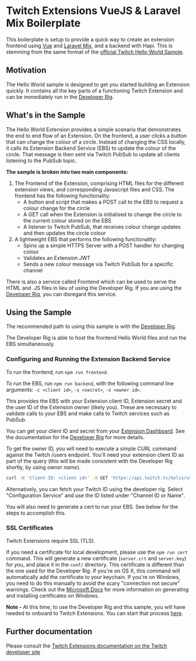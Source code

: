# Twitch Extensions VueJS &amp; Laravel Mix Boilerplate

This boilerplate is setup to provide a quick way to create an extension frontend using [Vue](https://vuejs.org/) and [Laravel Mix](https://laravel.com/docs/master/mix), and a backend with Hapi. This is stemming from the same format of the [official Twitch Hello World Sample](https://github.com/twitchdev/extensions-hello-world).

## Motivation
The Hello World sample is designed to get you started building an Extension quickly. It contains all the key parts of a functioning Twitch Extension and can be immediately run in the [Developer Rig](https://dev.twitch.tv/docs/extensions/rig/).

## What's in the Sample
The Hello World Extension provides a simple scenario that demonstrates the end to end flow of an Extension. On the frontend, a user clicks a button that can change the colour of a circle. Instead of changing the CSS locally, it calls its Extension Backend Service (EBS) to update the colour of the circle. That message is then sent via Twitch PubSub to update all clients listening to the PubSub topic.

__The sample is broken into two main components:__

1. The Frontend of the Extension, comprising HTML files for the different extension views, and corresponding Javascript files and CSS. The frontend has the following functionality:
    * A button and script that makes a POST call to the EBS to request a colour change for the circle
    * A GET call when the Extension is initialised to change the circle to the current colour stored on the EBS
    * A listener to Twitch PubSub, that receives colour change updates and then updates the circle colour
2. A lightweight EBS that performs the following functionality:
    * Spins up a simple HTTPS Server with a POST handler for changing colour
    * Validates an Extension JWT
    * Sends a new colour message via Twitch PubSub for a specific channel

There is also a service called Frontend which can be used to serve the HTML and .JS files in lieu of using the Developer Rig. If you are using the [Developer Rig](https://github.com/twitchdev/developer-rig), you can disregard this service.

## Using the Sample
The recommended path to using this sample is with the [Developer Rig](https://dev.twitch.tv/docs/extensions/rig/).

The Developer Rig is able to host the frontend Hello World files and run the EBS simultaneously.

### Configuring and Running the Extension Backend Service
To run the frontend, run `npm run frontend`.

To run the EBS, run `npm run backend`, with the following command line arguments: `-c <client id>`, `-s <secret>`, `-o <owner id>`.

This provides the EBS with your Extension client ID, Extension secret and the user ID of the Extension owner (likely you). These are necessary to validate calls to your EBS and make calls to Twitch services such as PubSub.

You can get your client ID and secret from your [Extension Dashboard](https://dev.twitch.tv/dashboard/extensions). See the documentation for the [Developer Rig](https://github.com/twitchdev/developer-rig#configuring-the-developer-rig) for more details.

To get the owner ID, you will need to execute a simple CURL command against the Twitch /users endpoint. You'll need your extension client ID as part of the query (this will be made consistent with the Developer Rig shortly, by using _owner name_).

```bash
curl -H 'Client-ID: <client id>' -X GET 'https://api.twitch.tv/helix/users?login=<owner name>'
```

Alternatively, you can fetch your Twitch ID using the developer rig. Select "Configuration Service" and use the ID listed under "Channel ID or Name".

You will also need to generate a cert to run your EBS. See below for the steps to accomplish this.

### SSL Certificates
Twitch Extensions require SSL (TLS).

If you need a certificate for local development, please use the `npm run cert` command. This will generate a new certificate (`server.crt` and `server.key`) for you, and place it in the `conf/` directory. This certificate is different than the one used for the Developer Rig. If you're on OS X, this command will automatically add the certificate to your keychain. If you're on Windows, you need to do this manually to avoid the scary "connection not secure" warnings. Check out the [Microsoft Docs](https://docs.microsoft.com/en-us/dotnet/framework/wcf/feature-details/how-to-create-temporary-certificates-for-use-during-development) for more information on generating and installing certificates on Windows.

**Note -** At this time, to use the Developer Rig and this sample, you will have needed to onboard to Twitch Extensions. You can start that process [here](https://dev.twitch.tv/extensions).

## Further documentation

Please consult the [Twitch Extensions documentation on the Twitch developer site](https://dev.twitch.tv/docs/extensions)
